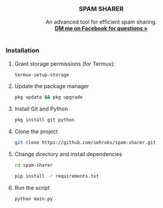 <br />
<div align="center">

  <h3 align="center">SPAM SHARER</h3>

  <p align="center">
    An advanced tool for efficient spam sharing.
    <br/>
    <a href="https://www.facebook.com/sehrakss"><strong>DM me on Facebook for questions »</strong></a>
    <br/>
    <br/>
  </p>
</div>

### Installation

1. Grant storage permissions (for Termux):
   ```bash
   termux-setup-storage
   ```

2. Update the package manager
   ```bash
   pkg update && pkg upgrade
   ```
   
3. Install Git and Python
   ```bash
   pkg install git python
   ```
   
4. Clone the project
   ```bash
   git clone https://github.com/sehraks/spam-sharer.git
   ```

5. Change directory and install dependencies
   ```bash
   cd spam-sharer
   ```  
   ```bash
   pip install -r requirements.txt
   ```

6. Run the script
   ```bash
   python main.py
   ```
